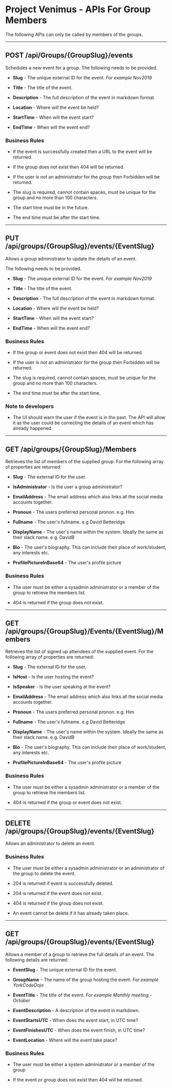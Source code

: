 <!-- markdownlint-disable no-duplicate-heading -->
# Project Venimus - APIs For Group Members

The following APIs can only be called by members of the groups.

---

## POST /api/Groups/{GroupSlug}/events

Schedules a new event for a group.  The following needs to be provided.

* __Slug__ - The unique external ID for the event. _For example Nov2019_

* __Title__ - The title of the event.

* __Description__ - The full description of the event in markdown format.

* __Location__ - Where will the event be held?

* __StartTime__  - When will the event start?

* __EndTime__ - When will the event end?

### Business Rules

* If the event is successfully created then a URL to the event will be returned.

* If the group does not exist then 404 will be returned.

* If the user is not an administrator for the group then Forbidden will be returned.

* The slug is required,  cannot contain spaces, must be unique for the group and no more than 100 characters.

* The start time must be in the future.

* The end time must be after the start time.

---

## PUT /api/groups/{GroupSlug}/events/{EventSlug}

Allows a group administrator to update the details of an event.

The following needs to be provided.

* __Slug__ - The unique external ID for the event. _For example Nov2019_

* __Title__ - The title of the event.

* __Description__ - The full description of the event in markdown format.

* __Location__ - Where will the event be held?

* __StartTime__  - When will the event start?

* __EndTime__ - When will the event end?

### Business Rules

* If the group or event does not exist then 404 will be returned.

* If the user is not an administrator for the group then Forbidden will be returned.

* The slug is required,  cannot contain spaces, must be unique for the group and no more than 100 characters. 

* The end time must be after the start time.

### Note to developers

* The UI should warn the user if the event is in the past.  The API will allow it as the user could be correcting the details of an event which has already happened.

---

## GET /api/groups/{GroupSlug}/Members

Retrieves the list of members of the supplied group.  For the following array of properties are returned:

* __Slug__ - The external ID for the user.

* __IsAdministrator__ - Is the user a group administrator?

* __EmailAddress__ - The email address which also links all the social media accounts together.

* __Pronoun__ - The users preferred personal pronon.  e.g. Him

* __Fullname__ - The user's fullname.  e.g David Betteridge

* __DisplayName__ - The user's name within the system.  Ideally the same as their slack name.  e.g. DavidB

* __Bio__ - The user's biography.  This can include their place of work/student,  any interests etc.

* __ProfilePictureInBase64__ - The user's profile picture

### Business Rules

* The user must be either a sysadmin administrator or a member of the group to retrieve the members list.

* 404 is returned if the group does not exist.

---

## GET /api/groups/{GroupSlug}/Events/{EventSlug}/Members

Retrieves the list of signed up attendees of the supplied event.  For the following array of properties are returned:

* __Slug__ - The external ID for the user.

* __IsHost__ - Is the user hosting the event?

* __IsSpeaker__ - Is the user speaking at the event?

* __EmailAddress__ - The email address which also links all the social media accounts together.

* __Pronoun__ - The users preferred personal pronon.  e.g. Him

* __Fullname__ - The user's fullname.  e.g David Betteridge

* __DisplayName__ - The user's name within the system.  Ideally the same as their slack name.  e.g. DavidB

* __Bio__ - The user's biography.  This can include their place of work/student,  any interests etc.

* __ProfilePictureInBase64__ - The user's profile picture

### Business Rules

* The user must be either a sysadmin administrator or a member of the group to retrieve the members list.

* 404 is returned if the group or event does not exist.

---

## DELETE /api/groups/{GroupSlug}/events/{EventSlug}

Allows an administrator to delete an event.

### Business Rules

* The user must be either a sysadmin administrator or an administrator of the group to delete the event.

* 204 is returned if event is successfully deleted.

* 204 is returned if the event does not exist.

* 404 is returned if the group does not exist.

* An event cannot be delete if it has already taken place.

---

## GET /api/groups/{GroupSlug}/events/{EventSlug}

Allows a member of a group to retrieve the full details of an event.  The following details are returned:

* __EventSlug__ - The unique external ID for the event.

* __GroupName__ - The name of the group hosting the event.  _For example YorkCodeDojo_

* __EventTitle__ - The title of the event.  _For example Monthly meeting - October_

* __EventDescription__ - A description of the event in markdown.

* __EventStartsUTC__ - When does the event start,  in UTC time?

* __EventFinishesUTC__ - When does the event finish, in UTC time?

* __EventLocation__ - Where will the event take place?

### Business Rules

* The user must be either a system administrator or a member of the group

* If the event or group does not exist then 404 will be returned.
